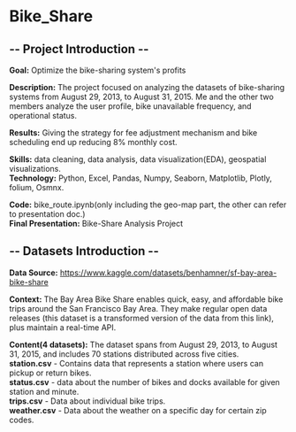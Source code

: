 # Bike_Share

## -- Project Introduction --

**Goal:** Optimize the bike-sharing system's profits  

**Description:** The project focused on analyzing the datasets of bike-sharing systems from August 29, 2013, to August 31, 2015. Me and the other two members analyze the user profile, bike unavailable frequency, and operational status.  

**Results:** Giving the strategy for fee adjustment mechanism and bike scheduling end up reducing 8% monthly cost.  

**Skills:** data cleaning, data analysis, data visualization(EDA), geospatial visualizations.  
**Technology:** Python, Excel, Pandas, Numpy, Seaborn, Matplotlib, Plotly, folium, Osmnx.  

**Code:** bike_route.ipynb(only including the geo-map part, the other can refer to presentation doc.)  
**Final Presentation:** Bike-Share Analysis Project  

## -- Datasets Introduction -- 

**Data Source:** https://www.kaggle.com/datasets/benhamner/sf-bay-area-bike-share  

**Context:**  The Bay Area Bike Share enables quick, easy, and affordable bike trips around the San Francisco Bay Area. They make regular open data releases (this dataset is a transformed version of the data from this link), plus maintain a real-time API.  

**Content(4 datasets):** The dataset spans from August 29, 2013, to August 31, 2015, and includes 70 stations distributed across five cities.    
**station.csv** - Contains data that represents a station where users can pickup or return bikes.  
**status.csv** - data about the number of bikes and docks available for given station and minute.  
**trips.csv** - Data about individual bike trips.  
**weather.csv** - Data about the weather on a specific day for certain zip codes.  
